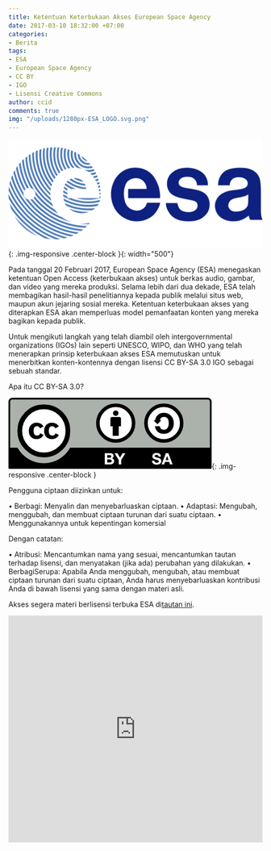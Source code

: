 ```yaml
---
title: Ketentuan Keterbukaan Akses European Space Agency
date: 2017-03-10 18:32:00 +07:00
categories:
- Berita
tags:
- ESA
- European Space Agency
- CC BY
- IGO
- Lisensi Creative Commons
author: ccid
comments: true
img: "/uploads/1280px-ESA_LOGO.svg.png"
---
```


![1280px-ESA_LOGO.svg.png](/uploads/1280px-ESA_LOGO.svg.png){: .img-responsive .center-block }{: width="500"}

Pada tanggal 20 Februari 2017, European Space Agency (ESA) menegaskan ketentuan Open Access (keterbukaan akses) untuk berkas audio, gambar, dan video yang mereka produksi. Selama lebih dari dua dekade, ESA telah membagikan hasil-hasil penelitiannya kepada publik melalui situs web, maupun akun jejaring sosial mereka. Ketentuan keterbukaan akses yang diterapkan ESA akan memperluas model pemanfaatan konten yang mereka bagikan kepada publik. 

Untuk mengikuti langkah yang telah diambil oleh intergovernmental organizations (IGOs) lain seperti UNESCO, WIPO, dan WHO yang telah menerapkan prinsip keterbukaan akses ESA memutuskan untuk menerbitkan konten-kontennya dengan lisensi CC BY-SA 3.0 IGO sebagai sebuah standar. 

Apa itu CC BY-SA 3.0?

![by-sa-aa61b0.png](/uploads/by-sa-aa61b0.png){: .img-responsive .center-block }

Pengguna ciptaan diizinkan untuk:

•  Berbagi: Menyalin dan menyebarluaskan ciptaan.
•  Adaptasi: Mengubah, menggubah, dan membuat ciptaan turunan dari suatu ciptaan. 
•  Menggunakannya untuk kepentingan komersial 

Dengan catatan:

• Atribusi: Mencantumkan nama yang sesuai, mencantumkan tautan terhadap lisensi, dan menyatakan (jika ada) perubahan yang dilakukan.
• BerbagiSerupa: Apabila Anda menggubah, mengubah, atau membuat ciptaan turunan dari suatu ciptaan, Anda harus menyebarluaskan kontribusi Anda di bawah lisensi yang sama dengan materi asli.

Akses segera materi berlisensi terbuka ESA di[tautan ini](http://open.esa.int/).

<iframe width="100%" height="450" scrolling="no" frameborder="no" src="https://w.soundcloud.com/player/?url=https%3A//api.soundcloud.com/playlists/287934692&amp;color=ff5500&amp;auto_play=false&amp;hide_related=false&amp;show_comments=true&amp;show_user=true&amp;show_reposts=false"></iframe>